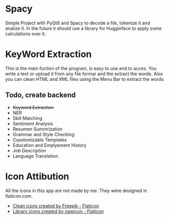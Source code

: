 # Spacy
Simple Project with PyQt6 and Spacy to decode a file, tokenize it and analize it. In the future it should use a library for Hugginface to apply some calculations over it. 

# KeyWord Extraction

This is the main fuction of the program, is easy to use and to acces. You write a text or upload it from any file formar and the extract the words. Also you can clean HTML and XML files using the Menu Bar to extract the words

## Todo, create backend

- ~~Keyword Extraction~~
- NER
- Skill Matching
- Sentiment Analysis
- Resumen Summrization
- Grammar and Style Checking
- Cusstomizable Templates
- Education and Emplyement History
- Job Description
- Language Translation


# Icon Attibution

All the icons in this app are not made by me. They were designed in flaticon.com. 

- <a href="https://www.flaticon.com/free-icons/clean" title="clean icons">Clean icons created by Freepik - Flaticon</a>
- <a href="https://www.flaticon.com/free-icons/library" title="library icons">Library icons created by nawicon - Flaticon</a>